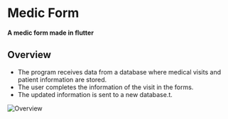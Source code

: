 # Medic Form

**A medic form made in flutter**

## Overview
- The program receives data from a database where medical visits and patient information are stored.  
- The user completes the information of the visit in the forms.
- The updated information is sent to a new database.t.  

![Overview](https://github.com/Andalm94/Flutter-MedicalForm/assets/80630397/be701779-925b-4fb1-95f2-56d0d9ab8387.gif)

